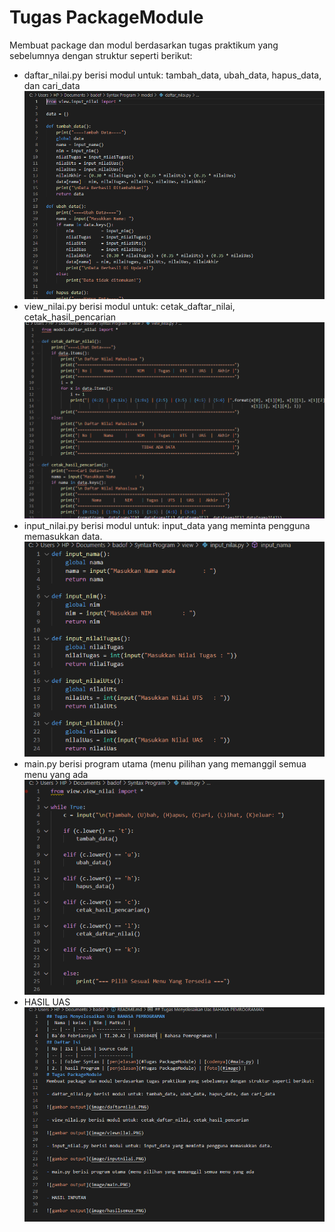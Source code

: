 # Tugas PackageModule
Membuat package dan modul berdasarkan tugas praktikum yang sebelumnya dengan struktur seperti berikut:

- daftar_nilai.py berisi modul untuk: tambah_data, ubah_data, hapus_data, dan cari_data
![gambar output](image/daftarnilai.PNG)
- view_nilai.py berisi modul untuk: cetak_daftar_nilai, cetak_hasil_pencarian
![gambar output](image/viewnilai.PNG)
- input_nilai.py berisi modul untuk: input_data yang meminta pengguna memasukkan data.
![gambar output](image/inputnilai.PNG)
- main.py berisi program utama (menu pilihan yang memanggil semua menu yang ada
![gambar output](image/main.PNG)
- HASIL UAS
![gambar output](image/hasilsemua.PNG)
